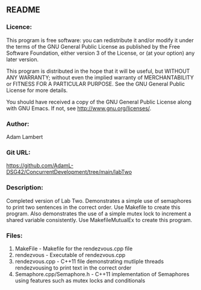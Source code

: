 ## README

### Licence:

This program is free software: you can redistribute it and/or modify
it under the terms of the GNU General Public License as published by
the Free Software Foundation, either version 3 of the License, or (at
your option) any later version.
 
This program is distributed in the hope that it will be useful, but
WITHOUT ANY WARRANTY; without even the implied warranty of
MERCHANTABILITY or FITNESS FOR A PARTICULAR PURPOSE.  See the GNU
General Public License for more details.

You should have received a copy of the GNU General Public License
along with GNU Emacs.  If not, see <http://www.gnu.org/licenses/>.

### Author:

Adam Lambert

### Git URL:

https://github.com/AdamL-DSG42/ConcurrentDevelopment/tree/main/labTwo

### Description:

Completed version of Lab Two.
Demonstrates a simple use of semaphores to print two sentences in the correct order. Use Makefile to create this program.
Also demonstrates the use of a simple mutex lock to increment a shared variable consistently. Use MakefileMutualEx to create this program.

### Files:

1. MakeFile - Makefile for the rendezvous.cpp file
2. rendezvous - Executable of rendezvous.cpp
3. rendezvous.cpp - C++11 file demonstrating mutliple threads rendezvousing to print text in the correct order
4. Semaphore.cpp/Semaphore.h - C++11 implementation of Semaphores using features such as mutex locks and conditionals
